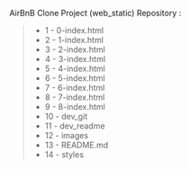 AirBnB Clone Project (web_static) Repository :
> - 1 - 0-index.html
> - 2 - 1-index.html
> - 3 - 2-index.html
> - 4 - 3-index.html
> - 5 - 4-index.html
> - 6 - 5-index.html
> - 7 - 6-index.html
> - 8 - 7-index.html
> - 9 - 8-index.html
> - 10 - dev_git
> - 11 - dev_readme
> - 12 - images
> - 13 - README.md
> - 14 - styles
